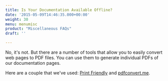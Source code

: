 ```yaml
---
title: Is Your Documentation Available Offline?
date: '2015-05-09T14:46:35.000+00:00'
weight: 30
menu: menumisc
product: "Miscellaneous FAQs"
draft: ''

---
```

No, it's not. But there are a number of tools that allow you to easily convert web pages to PDF files. You can use them to generate individual PDFs of our documentation pages.

Here are a couple that we've used: [Print Friendly](http://www.printfriendly.com/) and [pdfconvert.me](https://pdfconvert.me).  
